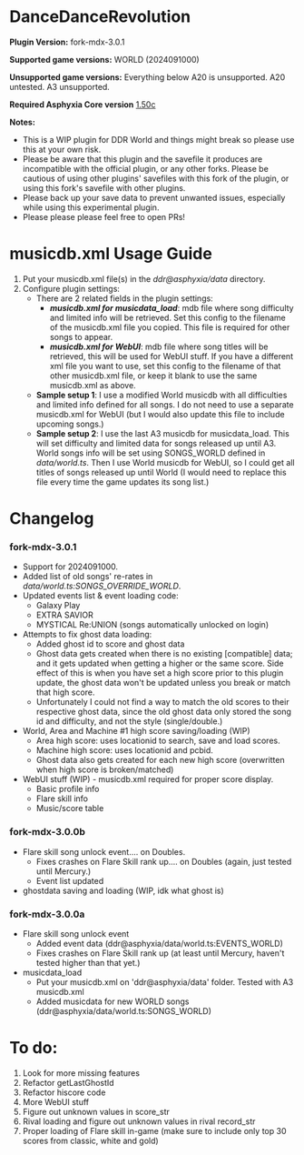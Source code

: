 # DanceDanceRevolution

**Plugin Version:** fork-mdx-3.0.1

**Supported game versions:** WORLD (2024091000)

**Unsupported game versions:** Everything below A20 is unsupported. A20 untested. A3 unsupported.

**Required Asphyxia Core version** [1.50c](https://github.com/asphyxia-core/asphyxia-core.github.io/releases/tag/v1.50)

**Notes:**
- This is a WIP plugin for DDR World and things might break so please use this at your own risk.
- Please be aware that this plugin and the savefile it produces are incompatible with the official plugin, or any other forks. Please be cautious of using other plugins' savefiles with this fork of the plugin, or using this fork's savefile with other plugins.
- Please back up your save data to prevent unwanted issues, especially while using this experimental plugin.
- Please please please feel free to open PRs!

musicdb.xml Usage Guide
===========
1. Put your musicdb.xml file(s) in the _ddr@asphyxia/data_ directory.
2. Configure plugin settings:
	- There are 2 related fields in the plugin settings:
		- **_musicdb.xml for musicdata\_load_**: mdb file where song difficulty and limited info will be retrieved. Set this config to the filename of the musicdb.xml file you copied. This file is required for other songs to appear.
		- **_musicdb.xml for WebUI_**: mdb file where song titles will be retrieved, this will be used for WebUI stuff. If you have a different xml file you want to use, set this config to the filename of that other musicdb.xml file, or keep it blank to use the same musicdb.xml as above.
	- **Sample setup 1**: I use a modified World musicdb with all difficulties and limited info defined for all songs. I do not need to use a separate musicdb.xml for WebUI (but I would also update this file to include upcoming songs.)
	- **Sample setup 2**: I use the last A3 musicdb for musicdata\_load. This will set difficulty and limited data for songs released up until A3. World songs info will be set using SONGS\_WORLD defined in _data/world.ts_. Then I use World musicdb for WebUI, so I could get all titles of songs released up until World (I would need to replace this file every time the game updates its song list.)



Changelog
===========
### fork-mdx-3.0.1

- Support for 2024091000.
- Added list of old songs' re-rates in _data/world.ts:SONGS\_OVERRIDE\_WORLD_.
- Updated events list & event loading code: 
	- Galaxy Play
	- EXTRA SAVIOR
	- MYSTICAL Re:UNION (songs automatically unlocked on login)
- Attempts to fix ghost data loading:
	- Added ghost id to score and ghost data
	- Ghost data gets created when there is no existing \[compatible\] data; and it gets updated when getting a higher or the same score. Side effect of this is when you have set a high score prior to this plugin update, the ghost data won't be updated unless you break or match that high score. 
	- Unfortunately I could not find a way to match the old scores to their respective ghost data, since the old ghost data only stored the song id and difficulty, and not the style (single/double.)
- World, Area and Machine #1 high score saving/loading (WIP)
	- Area high score: uses locationid to search, save and load scores. 
	- Machine high score: uses locationid and pcbid.
	- Ghost data also gets created for each new high score (overwritten when high score is broken/matched)
- WebUI stuff (WIP) - musicdb.xml required for proper score display.
	- Basic profile info
	- Flare skill info
	- Music/score table


### fork-mdx-3.0.0b

- Flare skill song unlock event.... on Doubles.
	- Fixes crashes on Flare Skill rank up.... on Doubles (again, just tested until Mercury.)
	- Event list updated
- ghostdata saving and loading (WIP, idk what ghost is)


### fork-mdx-3.0.0a

- Flare skill song unlock event
	- Added event data (ddr@asphyxia/data/world.ts:EVENTS_WORLD)
	- Fixes crashes on Flare Skill rank up (at least until Mercury, haven't tested higher than that yet.)
- musicdata_load
	- Put your musicdb.xml on 'ddr@asphyxia/data' folder. Tested with A3 musicdb.xml
	- Added musicdata for new WORLD songs (ddr@asphyxia/data/world.ts:SONGS_WORLD)



To do:
===========

1. Look for more missing features
2. Refactor getLastGhostId
3. Refactor hiscore code
4. More WebUI stuff 
5. Figure out unknown values in score_str
6. Rival loading and figure out unknown values in rival record_str
7. Proper loading of Flare skill in-game (make sure to include only top 30 scores from classic, white and gold)
